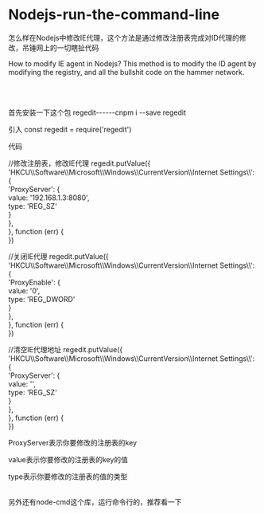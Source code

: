 # Nodejs-run-the-command-line
怎么样在Nodejs中修改IE代理，这个方法是通过修改注册表完成对ID代理的修改，吊锤网上的一切瞎扯代码
<p>How to modify IE agent in Nodejs? This method is to modify the ID agent by modifying the registry, and all the bullshit code on the hammer network.</p>
</br></br>
<p>首先安装一下这个包   regedit------cnpm i --save regedit</p>
<p>引入 const regedit = require('regedit')</p>
代码
<p>//修改注册表，修改IE代理
  regedit.putValue({</br>
    'HKCU\\Software\\Microsoft\\Windows\\CurrentVersion\\Internet Settings\\': {</br>
      'ProxyServer': {</br>
        value: '192.168.1.3:8080',</br>
        type: 'REG_SZ'</br>
      }</br>
    },</br>
  }, function (err) {</br>
  })</br>
</p>
<p>//关闭IE代理
  regedit.putValue({</br>
    'HKCU\\Software\\Microsoft\\Windows\\CurrentVersion\\Internet Settings\\': {</br>
      'ProxyEnable': {</br>
        value: '0',</br>
        type: 'REG_DWORD'</br>
      }</br>
    },</br>
  }, function (err) {</br>
  })</br>
</p>
<p>//清空IE代理地址
  regedit.putValue({</br>
    'HKCU\\Software\\Microsoft\\Windows\\CurrentVersion\\Internet Settings\\': {</br>
      'ProxyServer': {</br>
        value: '',</br>
        type: 'REG_SZ'</br>
      }</br>
    },</br>
  }, function (err) {</br>
  })</br>
</p>
<p>ProxyServer表示你要修改的注册表的key</p>
<p>value表示你要修改的注册表的key的值</p>
<p>type表示你要修改的注册表的值的类型</p>
</br>
另外还有node-cmd这个库，运行命令行的，推荐看一下
